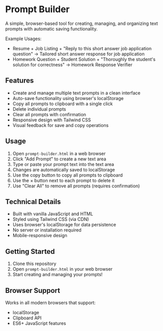 # Prompt Builder

A simple, browser-based tool for creating, managing, and organizing text prompts with automatic saving functionality.

Example Usages:
- Resume + Job Listing + "Reply to this short answer job application question" -> Tailored short answer response for job application
- Homework Question + Student Solution + "Thoroughly the student's solution for correctness" -> Homework Response Verifier

## Features

- Create and manage multiple text prompts in a clean interface
- Auto-save functionality using browser's localStorage
- Copy all prompts to clipboard with a single click
- Delete individual prompts
- Clear all prompts with confirmation
- Responsive design with Tailwind CSS
- Visual feedback for save and copy operations

## Usage

1. Open `prompt-builder.html` in a web browser
2. Click "Add Prompt" to create a new text area
3. Type or paste your prompt text into the text area
4. Changes are automatically saved to localStorage
5. Use the copy button to copy all prompts to clipboard
6. Use the × button next to each prompt to delete it
7. Use "Clear All" to remove all prompts (requires confirmation)

## Technical Details

- Built with vanilla JavaScript and HTML
- Styled using Tailwind CSS (via CDN)
- Uses browser's localStorage for data persistence
- No server or installation required
- Mobile-responsive design

## Getting Started

1. Clone this repository
2. Open `prompt-builder.html` in your web browser
3. Start creating and managing your prompts!

## Browser Support

Works in all modern browsers that support:
- localStorage
- Clipboard API
- ES6+ JavaScript features
